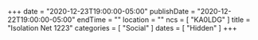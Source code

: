 +++
date = "2020-12-23T19:00:00-05:00"
publishDate = "2020-12-22T19:00:00-05:00"
endTime = ""
location = ""
ncs = [ "KA0LDG" ]
title = "Isolation Net 1223"
categories = [ "Social" ]
dates = [ "Hidden" ]
+++

